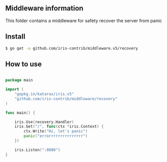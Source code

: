 ## Middleware information

This folder contains a middleware for safety recover the server from panic

## Install

```sh
$ go get -u github.com/iris-contrib/middleware.v5/recovery
```

## How to use

```go

package main

import (
	"gopkg.in/kataras/iris.v5"
	"github.com/iris-contrib/middleware/recovery"
)

func main() {

	iris.Use(recovery.Handler) 
	iris.Get("/", func(ctx *iris.Context) {
		ctx.Write("Hi, let's panic")
		panic("errorrrrrrrrrrrrrrr")
	})

	iris.Listen(":8080")
}

```
